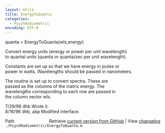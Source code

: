 ```yaml
---
layout: mfile
title: EnergyToQuanta
categories:
  - PsychRadiometric
encoding: UTF-8
---
```


quanta = EnergyToQuanta(wls,energy)  

Convert energy units (energy or power per unit wavelength)  
to quantal units (quanta or quanta/sec per unit wavelength).  

Constants are set up so that we have energy in joules or  
power in watts.  Wavelengths should be passed in nanometers.  

The routine is set up to convert spectra.  These are  
passed as the columns of the matrix energy.  The  
wavelengths corresponding to each row are passed in  
the column vector wls.  

7/29/96  dhb  Wrote it.  
8/16/96  dhb, abp  Modified interface.  


<div class="code_header" style="text-align:right;">
  <span style="float:left;">Path&nbsp;&nbsp;</span> <span class="counter">Retrieve <a href=
  "https://raw.github.com/Psychtoolbox-3/Psychtoolbox-3/beta/./PsychRadiometric/EnergyToQuanta.m">current version from GitHub</a> | View <a href=
  "https://github.com/Psychtoolbox-3/Psychtoolbox-3/commits/beta/./PsychRadiometric/EnergyToQuanta.m">changelog</a></span>
</div>
<div class="code">
  <code>./PsychRadiometric/EnergyToQuanta.m</code>
</div>
